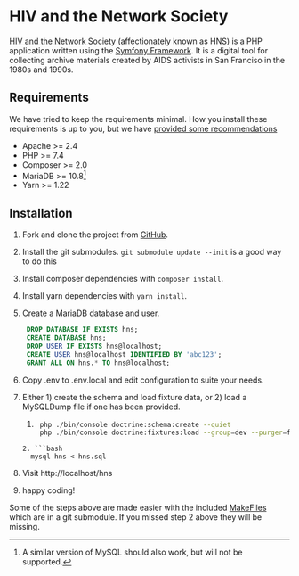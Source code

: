 # HIV and the Network Society

[HIV and the Network Society][hns] (affectionately known as HNS) is a PHP application written using the
[Symfony Framework][symfony]. It is a digital tool for collecting archive materials
created by AIDS activists in San Franciso in the 1980s and 1990s. 

## Requirements

We have tried to keep the requirements minimal. How you install these
requirements is up to you, but we have [provided some recommendations][setup]

- Apache >= 2.4
- PHP >= 7.4
- Composer >= 2.0
- MariaDB >= 10.8[^1]
- Yarn >= 1.22

## Installation

1. Fork and clone the project from [GitHub][github-hns].
2. Install the git submodules. `git submodule update --init` is a good way to do this
3. Install composer dependencies with `composer install`.
4. Install yarn dependencies with `yarn install`.
4. Create a MariaDB database and user.

   ```sql
    DROP DATABASE IF EXISTS hns;
    CREATE DATABASE hns;
    DROP USER IF EXISTS hns@localhost;
    CREATE USER hns@localhost IDENTIFIED BY 'abc123';
    GRANT ALL ON hns.* TO hns@localhost;
    ```
5. Copy .env to .env.local and edit configuration to suite your needs.
6. Either 1) create the schema and load fixture data, or 2) load a MySQLDump file
   if one has been provided.
    1. ```bash
        php ./bin/console doctrine:schema:create --quiet
        php ./bin/console doctrine:fixtures:load --group=dev --purger=fk_purger
      ``` 
    2. ```bash
        mysql hns < hns.sql
      ``` 

7. Visit http://localhost/hns
8. happy coding!

Some of the steps above are made easier with the included [MakeFiles](etc/README.md)
which are in a git submodule. If you missed step 2 above they will be missing.

[hns]: https://dhil.lib.sfu.ca/hns
[symfony]: https://symfony.com
[github-hns]: https://github.com/sfu-dhil/hns
[setup]: https://sfu-dhil.github.io/dhil-docs/dev/

[^1]: A similar version of MySQL should also work, but will not be supported.
